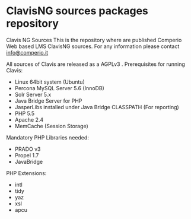 # ClavisNG sources packages repository
Clavis NG Sources
This is the repository where are published Comperio Web based LMS ClavisNG sources.
For any information please contact info@comperio.it

All sources of Clavis are released as a AGPLv3 .
Prerequisites for running Clavis:
- Linux 64bit system (Ubuntu)
- Percona MySQL Server 5.6 (InnoDB)
- Solr Server 5.x
- Java Bridge Server for PHP
- JasperLibs installed under Java Bridge CLASSPATH (For reporting)
- PHP 5.5
- Apache 2.4
- MemCache (Session Storage)

Mandatory PHP Libraries needed:
- PRADO v3
- Propel 1.7
- JavaBridge

PHP Extensions:
- intl
- tidy
- yaz
- xsl
- apcu


